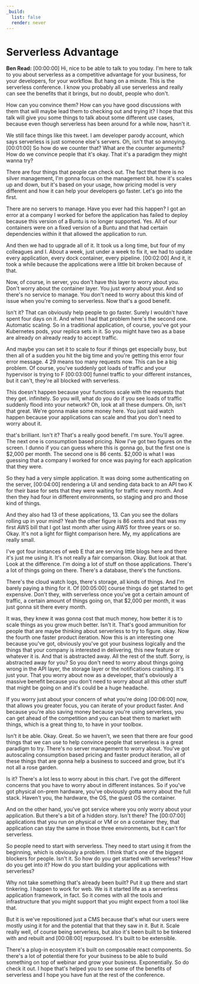```yaml
---
_build:
  list: false
  render: never
---
```


# Serverless Advantage

**Ben Read:** [00:00:00] Hi, nice to be able to talk to you today. I'm here to talk to you about serverless as a competitive advantage for your business, for your developers, for your workflow. But hang on a minute. This is the serverless conference. I know you probably all use serverless and really can see the benefits that it brings, but no doubt, people who don't.

How can you convince them? How can you have good discussions with them that will maybe lead them to checking out and trying it? I hope that this talk will give you some things to talk about some different use cases, because even though serverless has been around for a while now, hasn't it.

We still face things like this tweet. I am developer parody account, which says serverless is just someone else's servers. Oh, isn't that so annoying.[00:01:00] So how do we counter that? What are the counter arguments? How do we convince people that it's okay. That it's a paradigm they might wanna try?

There are four things that people can check out. The fact that there is no silver management, I'm gonna focus on the management bit. how it's scales up and down, but it's based on your usage, how pricing model is very different and how it can help your developers go faster. Let's go into the first.

There are no servers to manage. Have you ever had this happen? I got an error at a company I worked for before the application has failed to deploy because this version of a Buntu is no longer supported. Yes. All of our containers were on a fixed version of a Buntu and that had certain dependencies within it that allowed the application to run.

And then we had to upgrade all of it. It took us a long time, but four of my colleagues and I. About a week, just under a week to fix it, we had to update every application, every dock container, every pipeline. [00:02:00] And it, it took a while because the applications were a little bit broken because of that.

Now, of course, in server, you don't have this layer to worry about you. Don't worry about the container layer. You just worry about your. And so there's no service to manage. You don't need to worry about this kind of issue when you're coming to serverless. Now that's a good benefit.

Isn't it? That can obviously help people to go faster. Surely I wouldn't have spent four days on it. And when I had that problem here's the second one. Automatic scaling. So in a traditional application, of course, you've got your Kubernetes pods, your replica sets in it. So you might have two as a base are already on already ready to accept traffic.

And maybe you can set it to scale to four if things get especially busy, but then all of a sudden you hit the big time and you're getting this error four error message. 4 29 means too many requests now. This can be a big problem. Of course, you've suddenly got loads of traffic and your hypervisor is trying to F [00:03:00] funnel traffic to your different instances, but it can't, they're all blocked with serverless.

This doesn't happen because your functions scale with the requests that they get. infinitely. So you will, what do you do if you see loads of traffic suddenly flood into your network? Oh, look at all these dumpers. Oh, isn't that great. We're gonna make some money here. You just said watch happen because your applications can scale and that you don't need to worry about it.

that's brilliant. Isn't it? That's a really good benefit. I'm sure. You'll agree. The next one is consumption based pricing. Now I've got two figures on the screen. I dunno if you can guess where this is gonna go, but the first one is $2,000 per month. The second one is 86 cents. $2,000 is what I was guessing that a company I worked for once was paying for each application that they were.

So they had a very simple application. It was doing some authenticating on the server, [00:04:00] rendering a UI and sending data back to an API two K for their base for sets that they were waiting for traffic every month. And then they had four in different environments, so staging and pro and those kind of things.

And they also had 13 of these applications, 13. Can you see the dollars rolling up in your mind? Yeah the other figure is 86 cents and that was my first AWS bill that I got last month after using AWS for three years or so. Okay. It's not a light for flight comparison here. My, my applications are really small.

I've got four instances of web E that are serving little blogs here and there it's just me using it. It's not really a fair comparison. Okay. But look at that. Look at the difference. I'm doing a lot of stuff on those applications. There's a lot of things going on there. There's a database, there's the functions.

There's the cloud watch logs, there's storage, all kinds of things. And I'm barely paying a thing for it. Of [00:05:00] course things do get started to get expensive. Don't they, with serverless once you've got a certain amount of traffic, a certain amount of things going on, that $2,000 per month, it was just gonna sit there every month.

It was, they knew it was gonna cost that much money, how better it is to scale things as you grow much better. Isn't it. That's good ammunition for people that are maybe thinking about serverless to try to figure. okay. Now the fourth one faster product iteration. Now this is an interesting one because you've got, obviously you've got your business logically and the things that your company is interested in delivering, this new feature or whatever it is. And that is abstracted away. All the rest of the stuff. Sorry, is abstracted away for you? So you don't need to worry about things going wrong in the API layer, the storage layer or the notifications crashing. It's just your. That you worry about now as a developer, that's obviously a massive benefit because you don't need to worry about all this other stuff that might be going on and it's could be a huge headache.

If you worry just about your concern of what you're doing [00:06:00] now, that allows you greater focus, you can iterate of your product faster. And because you're also saving money because you're using serverless, you can get ahead of the competition and you can beat them to market with things, which is a great thing to, to have in your toolbox.

Isn't it be able. Okay. Great. So we haven't, we seen that there are four good things that we can use to help convince people that serverless is a great paradigm to try. There's no server management to worry about. You've got autoscaling consumption based pricing and faster product iteration, all of these things that are gonna help a business to succeed and grow, but it's not all a rose garden.

Is it? There's a lot less to worry about in this chart. I've got the different concerns that you have to worry about in different instances. So if you've got physical on-prem hardware, you've obviously gotta worry about the full stack. Haven't you, the hardware, the OS, the guest OS the container.

And on the other hand, you've got service where you only worry about your application. But there's a bit of a hidden story. Isn't there? The [00:07:00] applications that you run on physical or VM or on a container they, that application can stay the same in those three environments, but it can't for serverless.

So people need to start with serverless. They need to start using it from the beginning, which is obviously a problem. I think that's one of the biggest blockers for people. Isn't it. So how do you get started with serverless? How do you get into it? How do you start building your applications with serverless?

Why not take something that's already been built? Put it up there and start tinkering. I happen to work for web. We is it started life as a serverless application framework, in fact. So it comes with all the tools and infrastructure that you might support that you might expect from a tool like that.

But it is we've repositioned just a CMS because that's what our users were mostly using it for and the potential that that they saw in it. But it. Scale really well, of course being serverless, but also it's been built to be tinkered with and rebuilt and [00:08:00] repurposed. It's built to be extensible.

There's a plug-in ecosystem it's built on composable react components. So there's a lot of potential there for your business to be able to build something on top of webinar and grow your business. Exponentially. So do check it out. I hope that's helped you to see some of the benefits of serverless and I hope you have fun at the rest of the conference.
